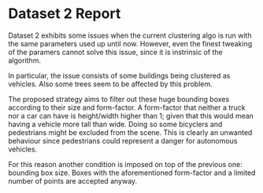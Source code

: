 # Dataset 2 Report

Dataset 2 exhibits some issues when the current clustering algo is run with the same parameters used up until now.
However, even the finest tweaking of the paramers cannot solve this issue, since it is instrinsic of the algorithm.

In particular, the issue consists of some buildings being clustered as vehicles.
Also some trees seem to be affected by this problem.

The proposed strategy aims to filter out these huge bounding boxes according to their size and form-factor.
A form-factor that neither a truck nor a car can have is height/width higher than 1; given that this would mean having
a vehicle more tall than wide. Doing so some bicyclers and pedestrians might be excluded from the scene.
This is clearly an unwanted behaviour since pedestrians could represent a danger for autonomous vehicles.

For this reason another condition is imposed on top of the previous one: bounding box size.
Boxes with the aforementioned form-factor and a limited number of points are accepted anyway.